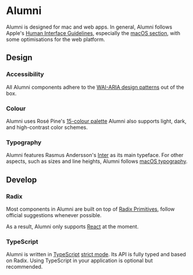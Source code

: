 # Alumni

Alumni is designed for mac and web apps.
In general, Alumni follows Apple's
[Human Interface Guidelines](https://developer.apple.com/design/human-interface-guidelines/guidelines/overview),
especially the
[macOS section](https://developer.apple.com/design/human-interface-guidelines/platforms/designing-for-macos),
with some optimisations for the web platform.

## Design

### Accessibility

All Alumni components adhere to the 
[WAI-ARIA design patterns](https://www.w3.org/TR/wai-aria-practices-1.2)
out of the box.

### Colour

Alumni uses Rosé Pine's
[15-colour palette](https://rosepinetheme.com/docs/usage)
Alumni also supports light, dark, and high-contrast color schemes.

### Typography

Alumni features Rasmus Andersson's
[Inter](https://rsms.me/inter/)
as its main typeface.
For other aspects, such as sizes and line heights,
Alumni follows
[macOS typography](https://developer.apple.com/design/human-interface-guidelines/foundations/typography#specifications).

## Develop

### Radix

Most components in Alumni are built on top of
[Radix Primitives](https://www.radix-ui.com/),
follow official suggestions whenever possible.

As a result, Alumni only supports
[React](https://reactjs.org/)
at the moment.


### TypeScript

Alumni is written in
[TypeScript](https://www.typescriptlang.org/)
[strict mode](https://www.typescriptlang.org/tsconfig#strict).
Its API is fully typed and based on Radix.
Using TypeScript in your application is optional but recommended.

